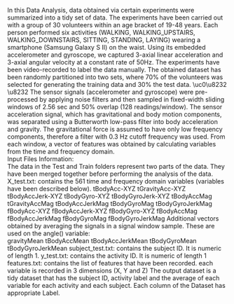 In this Data Analysis, data obtained via certain experiments were summarized into a tidy set of data. The experiments have been carried out with a group of 30 volunteers within an age bracket of 19-48 years. Each person performed six activities (WALKING, WALKING_UPSTAIRS, WALKING_DOWNSTAIRS, SITTING, STANDING, LAYING) wearing a smartphone (Samsung Galaxy S II) on the waist. Using its embedded accelerometer and gyroscope, we captured 3-axial linear acceleration and 3-axial angular velocity at a constant rate of 50Hz. The experiments have been video-recorded to label the data manually. The obtained dataset has been randomly partitioned into two sets, where 70% of the volunteers was selected for generating the training data and 30% the test data. \uc0\u8232 \u8232 The sensor signals (accelerometer and gyroscope) were pre-processed by applying noise filters and then sampled in fixed-width sliding windows of 2.56 sec and 50% overlap (128 readings/window). The sensor acceleration signal, which has gravitational and body motion components, was separated using a Butterworth low-pass filter into body acceleration and gravity. The gravitational force is assumed to have only low frequency components, therefore a filter with 0.3 Hz cutoff frequency was used. From each window, a vector of features was obtained by calculating variables from the time and frequency domain. \
Input Files Information:\
The data in the Test and Train folders represent two parts of the data. They have been merged together before performing the analysis of the data. \
X_test.txt: contains the 561 time and frequency domain variables (variables have been described below). 
tBodyAcc-XYZ
tGravityAcc-XYZ
tBodyAccJerk-XYZ
tBodyGyro-XYZ
tBodyGyroJerk-XYZ
tBodyAccMag
tGravityAccMag
tBodyAccJerkMag
tBodyGyroMag
tBodyGyroJerkMag
fBodyAcc-XYZ
fBodyAccJerk-XYZ
fBodyGyro-XYZ
fBodyAccMag
fBodyAccJerkMag
fBodyGyroMag
fBodyGyroJerkMag
Additional vectors obtained by averaging the signals in a signal window sample. These are used on the angle() variable:\
gravityMean
tBodyAccMean
tBodyAccJerkMean
tBodyGyroMean
tBodyGyroJerkMean
subject_test.txt: contains the subject ID. It is numeric of length 1.
y_test.txt: contains the activity ID. It is numeric of length 1
features.txt: contains the list of features that have been recorded. each variable is recorded in 3 dimensions (X, Y and Z)
The output dataset is a tidy dataset that has the subject ID, activity label and the average of each variable for each activity and each subject. Each column of the Dataset has appropriate Label.
